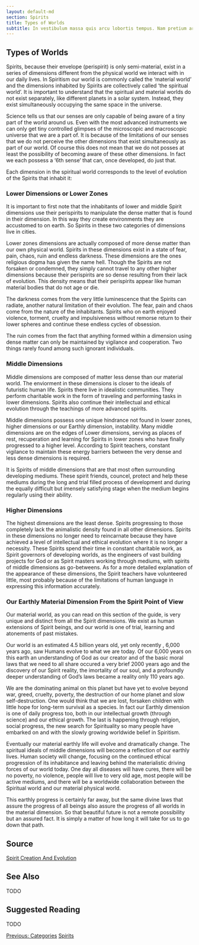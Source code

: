 ```yaml
---
layout: default-md
section: Spirits
title: Types of Worlds
subtitle: In vestibulum massa quis arcu lobortis tempus. Nam pretium arcu in odio vulputate luctus.
---
```


## Types of Worlds

Spirits, because their envelope (perispirit) is only semi-material, exist in a series of dimensions different from the physical world we interact with in our daily lives. In Spiritism our world is commonly called the ‘material world’ and the dimensions inhabited by Spirits are collectively called ‘the spiritual world’. It is important to understand that the spiritual and material worlds do not exist separately, like different planets in a solar system. Instead, they exist simultaneously occupying the same space in the universe.

Science tells us that our senses are only capable of being aware of a tiny part of the world around us. Even with the most advanced instruments we can only get tiny controlled glimpses of the microscopic and macroscopic universe that we are a part of. It is because of the limitations of our senses that we do not perceive the other dimensions that exist simultaneously as part of our world. Of course this does not mean that we do not posses at least the possibility of becoming aware of these other dimensions. In fact we each possess a ‘6th sense’ that can, once developed, do just that.

Each dimension in the spiritual world corresponds to the level of evolution of the Spirits that inhabit it:

### Lower Dimensions or Lower Zones

It is important to first note that the inhabitants of lower and middle Spirit dimensions use their perispirits to manipulate the dense matter that is found in their dimension. In this way they create environments they are accustomed to on earth. So Spirits in these two categories of dimensions live in cities.

Lower zones dimensions are actually composed of more dense matter than our own physical world. Spirits in these dimensions exist in a state of fear, pain, chaos, ruin and endless darkness. These dimensions are the ones religious dogma has given the name hell. Though the Spirits are not forsaken or condemned, they simply cannot travel to any other higher dimensions because their perispirits are so dense resulting from their lack of evolution. This density means that their perispirits appear like human material bodies that do not age or die.

The darkness comes from the very little luminescence that the Spirits can radiate, another natural limitation of their evolution. The fear, pain and chaos come from the nature of the inhabitants. Spirits who on earth enjoyed violence, torment, cruelty and impulsiveness without remorse return to their lower spheres and continue these endless cycles of obsession.

The ruin comes from the fact that anything formed within a dimension using dense matter can only be maintained by vigilance and cooperation. Two things rarely found among such ignorant individuals.

### Middle Dimensions

Middle dimensions are composed of matter less dense than our material world. The enviorment in these dimensions is closer to the ideals of futuristic human life. Spirits there live in idealistic communities. They perform charitable work in the form of traveling and performing tasks in lower dimensions. Spirits also continue their intellectual and ethical evolution through the teachings of more advanced spirits.

Middle dimensions possess one unique hindrance not found in lower zones, higher dimensions or our Earthly dimension, instability. Many middle dimensions are on the edges of Lower dimensions, serving as places of rest, recuperation and learning for Spirits in lower zones who have finally progressed to a higher level. According to Spirit teachers, constant vigilance to maintain these energy barriers between the very dense and less dense dimensions is required.

It is Spirits of middle dimensions that are that most often surrounding developing mediums. These spirit friends, councel, protect and help these mediums during the long and trial filled process of development and during the equally difficult but imensely satisfying stage when the medium begins regularly using their ability.

### Higher Dimensions

The highest dimensions are the least dense. Spirits progressing to those completely lack the animalistic density found in all other dimensions. Spirits in these dimensions no longer need to reincarnate because they have achieved a level of intellectual and ethical evolution where it is no longer a necessity. These Spirits spend their time in constant charitable work, as Spirit governors of developing worlds, as the engineers of vast building projects for God or as Spirit masters working through mediums, with spirits of middle dimensions as go-betweens. As for a more detailed explanation of the appearance of these dimensions, the Spirit teachers have volunteered little, most probably because of the limitations of human language in expressing this information accurately.

### Our Earthly Material Dimension From the Spirit Point of View

Our material world, as you can read on this section of the guide, is very unique and distinct from all the Spirit dimensions. We exist as human extensions of Spirit beings, and our world is one of trial, learning and atonements of past mistakes.

Our world is an estimated 4.5 billion years old, yet only recently , 6,000 years ago, saw Humans evolve to what we are today. Of our 6,000 years on this earth an understanding of God as our creator and of the basic moral laws that we need to all share occured a very brief 2000 years ago and the discovery of our Spirit reality, the imortality of our soul, and a profoundly deeper understanding of God’s laws became a reality only 110 years ago.

We are the dominating animal on this planet but have yet to evolve beyond war, greed, cruelty, poverty, the destruction of our home planet and slow self-destruction. One would think that we are lost, forsaken children with little hope for long-term survival as a species. In fact our Earthly dimension is one of daily progress too, both in our intellectual growth (through science) and our ethical growth. The last is happening through religion, social progress, the new search for Spirituality so many people have embarked on and with the slowly growing worldwide belief in Spiritism.

Eventually our material earthly life will evolve and dramatically change. The spiritual ideals of middle dimensions will become a reflection of our earthly lives. Human society will change, focusing on the continued ethical progression of its inhabitance and leaving behind the materialistic driving forces of our world today. One day all diseases will have cures, there will be no poverty, no violence, people will live to very old age, most people will be active mediums, and there will be a worldwide collaboration between the Spiritual world and our material physical world.

This earthly progress is certainly far away, but the same divine laws that assure the progress of all beings also assure the progress of all worlds in the material dimension. So that beautiful future is not a remote possibility but an assured fact. It is simply a matter of how long it will take for us to go down that path.



## Source
[Spirit Creation And Evolution](http://www.sgny.org/spiritism-guide/mediumship/spirit-evolution/)

## See Also
TODO


## Suggested Reading
TODO




<a href="categories" class="button">Previous: Categories</a>
<a href="./" class="button special">Spirits</a>
<!-- <a href="" class="button">Next: </a> -->
